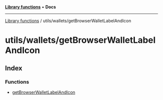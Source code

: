[**Library functions**](../../../README.md) • **Docs**

***

[Library functions](../../../modules.md) / utils/wallets/getBrowserWalletLabelAndIcon

# utils/wallets/getBrowserWalletLabelAndIcon

## Index

### Functions

- [getBrowserWalletLabelAndIcon](functions/getBrowserWalletLabelAndIcon.md)
